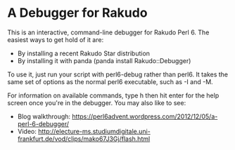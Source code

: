 # A Debugger for Rakudo

This is an interactive, command-line debugger for Rakudo Perl 6. The easiest
ways to get hold of it are:

* By installing a recent Rakudo Star distribution
* By installing it with panda (panda install Rakudo::Debugger)

To use it, just run your script with perl6-debug rather than perl6. It takes
the same set of options as the normal perl6 executable, such as -I and -M.

For information on available commands, type h then hit enter for the help
screen once you're in the debugger. You may also like to see:

* Blog walkthrough: https://perl6advent.wordpress.com/2012/12/05/a-perl-6-debugger/
* Video: http://electure-ms.studiumdigitale.uni-frankfurt.de/vod/clips/mako67J3Gj/flash.html
